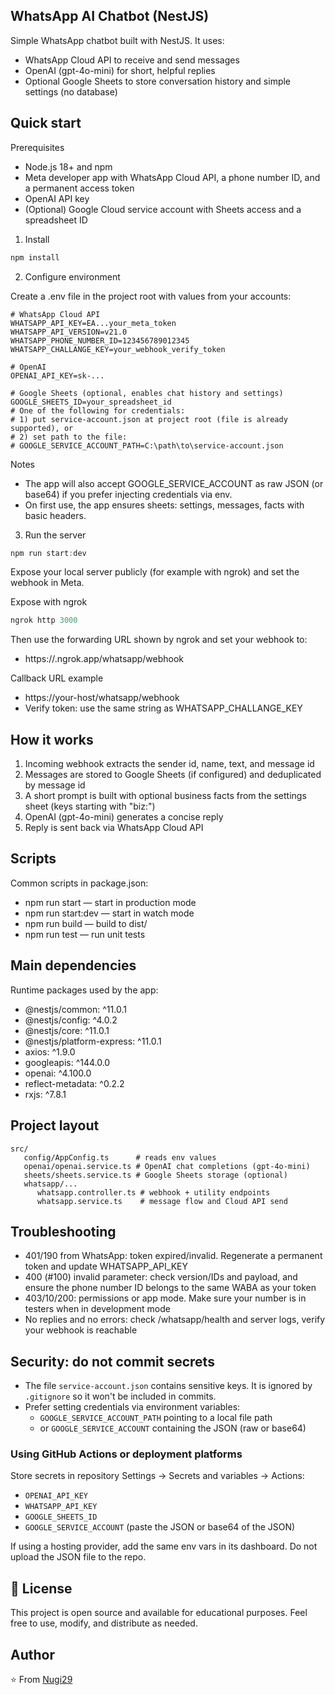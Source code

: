 ## WhatsApp AI Chatbot (NestJS)

Simple WhatsApp chatbot built with NestJS. It uses:
- WhatsApp Cloud API to receive and send messages
- OpenAI (gpt-4o-mini) for short, helpful replies
- Optional Google Sheets to store conversation history and simple settings (no database)

## Quick start

Prerequisites
- Node.js 18+ and npm
- Meta developer app with WhatsApp Cloud API, a phone number ID, and a permanent access token
- OpenAI API key
- (Optional) Google Cloud service account with Sheets access and a spreadsheet ID

1) Install

```powershell
npm install
```

2) Configure environment

Create a .env file in the project root with values from your accounts:

```env
# WhatsApp Cloud API
WHATSAPP_API_KEY=EA...your_meta_token
WHATSAPP_API_VERSION=v21.0
WHATSAPP_PHONE_NUMBER_ID=123456789012345
WHATSAPP_CHALLANGE_KEY=your_webhook_verify_token

# OpenAI
OPENAI_API_KEY=sk-...

# Google Sheets (optional, enables chat history and settings)
GOOGLE_SHEETS_ID=your_spreadsheet_id
# One of the following for credentials:
# 1) put service-account.json at project root (file is already supported), or
# 2) set path to the file:
# GOOGLE_SERVICE_ACCOUNT_PATH=C:\path\to\service-account.json
```

Notes
- The app will also accept GOOGLE_SERVICE_ACCOUNT as raw JSON (or base64) if you prefer injecting credentials via env.
- On first use, the app ensures sheets: settings, messages, facts with basic headers.

3) Run the server

```powershell
npm run start:dev
```

Expose your local server publicly (for example with ngrok) and set the webhook in Meta.

Expose with ngrok

```powershell
ngrok http 3000
```

Then use the forwarding URL shown by ngrok and set your webhook to:
- https://<your-subdomain>.ngrok.app/whatsapp/webhook

Callback URL example
- https://your-host/whatsapp/webhook
- Verify token: use the same string as WHATSAPP_CHALLANGE_KEY

## How it works

1. Incoming webhook extracts the sender id, name, text, and message id
2. Messages are stored to Google Sheets (if configured) and deduplicated by message id
3. A short prompt is built with optional business facts from the settings sheet (keys starting with "biz:")
4. OpenAI (gpt-4o-mini) generates a concise reply
5. Reply is sent back via WhatsApp Cloud API

## Scripts

Common scripts in package.json:
- npm run start — start in production mode
- npm run start:dev — start in watch mode
- npm run build — build to dist/
- npm run test — run unit tests

## Main dependencies

Runtime packages used by the app:
- @nestjs/common: ^11.0.1
- @nestjs/config: ^4.0.2
- @nestjs/core: ^11.0.1
- @nestjs/platform-express: ^11.0.1
- axios: ^1.9.0
- googleapis: ^144.0.0
- openai: ^4.100.0
- reflect-metadata: ^0.2.2
- rxjs: ^7.8.1

## Project layout

```
src/
   config/AppConfig.ts      # reads env values
   openai/openai.service.ts # OpenAI chat completions (gpt-4o-mini)
   sheets/sheets.service.ts # Google Sheets storage (optional)
   whatsapp/...
      whatsapp.controller.ts # webhook + utility endpoints
      whatsapp.service.ts    # message flow and Cloud API send
```

## Troubleshooting

- 401/190 from WhatsApp: token expired/invalid. Regenerate a permanent token and update WHATSAPP_API_KEY
- 400 (#100) invalid parameter: check version/IDs and payload, and ensure the phone number ID belongs to the same WABA as your token
- 403/10/200: permissions or app mode. Make sure your number is in testers when in development mode
- No replies and no errors: check /whatsapp/health and server logs, verify your webhook is reachable

## Security: do not commit secrets

- The file `service-account.json` contains sensitive keys. It is ignored by `.gitignore` so it won't be included in commits.
- Prefer setting credentials via environment variables:
   - `GOOGLE_SERVICE_ACCOUNT_PATH` pointing to a local file path
   - or `GOOGLE_SERVICE_ACCOUNT` containing the JSON (raw or base64)

### Using GitHub Actions or deployment platforms

Store secrets in repository Settings → Secrets and variables → Actions:
- `OPENAI_API_KEY`
- `WHATSAPP_API_KEY`
- `GOOGLE_SHEETS_ID`
- `GOOGLE_SERVICE_ACCOUNT` (paste the JSON or base64 of the JSON)

If using a hosting provider, add the same env vars in its dashboard. Do not upload the JSON file to the repo.

## 📝 License

This project is open source and available for educational purposes. Feel free to use, modify, and distribute as needed.


## Author

⭐️ From [Nugi29](https://github.com/Nugi29)
